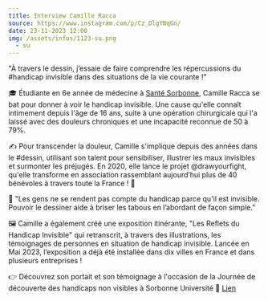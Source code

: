 ```yaml
---
title: Interview Camille Racca
source: https://www.instagram.com/p/Cz_DlgYNqGn/
date: 23-11-2023 12:00
img: /assets/infos/1123-su.png
  - su
---
```


"À travers le dessin, j’essaie de faire comprendre les répercussions du #handicap invisible dans des situations de la vie courante !"

🎓 Étudiante en 6e année de médecine à [Santé Sorbonne](https://www.instagram.com/sante_sorbonne/), Camille Racca se bat pour donner à voir le handicap invisible. Une cause qu'elle connaît intimement depuis l'âge de 16 ans, suite à une opération chirurgicale qui l'a laissé avec des douleurs chroniques et une incapacité reconnue de 50 à 79%.

✍ Pour transcender la douleur, Camille s'implique depuis des années dans le #dessin, utilisant son talent pour sensibiliser, illustrer les maux invisibles et surmonter les préjugés. En 2020, elle lance le projet @drawyourfight, qu'elle transforme en association rassemblant aujourd’hui plus de 40 bénévoles à travers toute la France ! 💪

💬 "Les gens ne se rendent pas compte du handicap parce qu'il est invisible. Pouvoir le dessiner aide à briser les tabous en l’abordant de façon simple."

🖼 Camille a également créé une exposition itinérante, "Les Reflets du Handicap Invisible" qui retranscrit, à travers des illustrations, les témoignages de personnes en situation de handicap invisible. Lancée en Mai 2023, l’exposition a déjà été installée dans dix villes en France et dans plusieurs entreprises !

👉 Découvrez son portait et son témoignage à l'occasion de la Journée de découverte des handicaps non visibles à Sorbonne Université
🔗 [Lien](https://www.sorbonne-universite.fr/portraits/camille-racca)